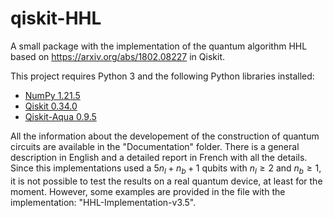 # qiskit-HHL
A small package with the implementation of the quantum algorithm HHL based on https://arxiv.org/abs/1802.08227 in Qiskit.

This project requires Python 3 and the following Python libraries installed:

- [NumPy 1.21.5](http://www.numpy.org/)
- [Qiskit 0.34.0](https://qiskit.org)
- [Qiskit-Aqua 0.9.5](https://qiskit.org)

All the information about the developement of the construction of quantum circuits are available in the "Documentation" folder. There is a general description in English and a detailed report in French with all the details. Since this implementations used a $5n_l+n_b+1$ qubits with $n_l \geq 2$ and $n_b \geq 1$, it is not possible to test the results on a real quantum device, at least for the moment. However, some examples are provided in the file with the implementation: "HHL-Implementation-v3.5".

